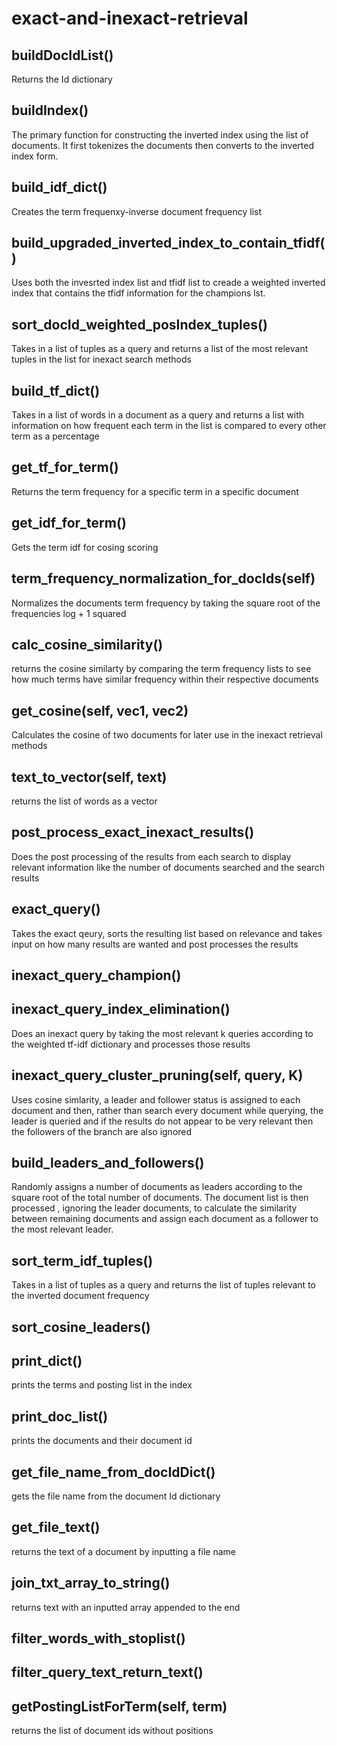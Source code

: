 # exact-and-inexact-retrieval

## buildDocIdList()
Returns the Id dictionary

## buildIndex()
The primary function for constructing the inverted index using the list of documents. It first tokenizes the documents then converts to the inverted index form.

## build_idf_dict()
Creates the term frequenxy-inverse document frequency list

## build_upgraded_inverted_index_to_contain_tfidf()
Uses both the invesrted index list and tfidf list to creade a weighted inverted index that contains the tfidf information for the champions lst.

## sort_docId_weighted_posIndex_tuples()
Takes in a list of tuples as a query and returns a list of the most relevant tuples in the list for inexact search methods

## build_tf_dict()
Takes in a list of words in a document as a query and returns a list with information on how frequent each term in the list is compared to every other term as a percentage

## get_tf_for_term()
Returns the term frequency for a specific term in a specific document

## get_idf_for_term()
Gets the term idf for cosing scoring

## term_frequency_normalization_for_docIds(self)
Normalizes the documents term frequency by taking the square root of the frequencies log + 1 squared

## calc_cosine_similarity()
returns the cosine similarty by comparing the term frequency lists to see how much terms have similar frequency within their respective documents

## get_cosine(self, vec1, vec2)
Calculates the cosine of two documents for later use in the inexact retrieval methods

## text_to_vector(self, text)
returns the list of words as a vector

## post_process_exact_inexact_results()
Does the post processing of the results from each search to display relevant information like the number of documents searched and the search results

## exact_query()
Takes the exact qeury, sorts the resulting list based on relevance and takes input on how many results are wanted and post processes the results

## inexact_query_champion()







## inexact_query_index_elimination()
Does an inexact query by taking the most relevant k queries according to the weighted tf-idf dictionary and processes those results

## inexact_query_cluster_pruning(self, query, K)
Uses cosine simlarity, a leader and follower status is assigned to each document and then, rather than search every document while querying, the leader is queried and if the results do not appear to be very relevant then the followers of the branch are also ignored

## build_leaders_and_followers()
Randomly assigns a number of documents as leaders according to the square root of the total number of documents. The document list is then processed , ignoring the leader documents, to calculate the similarity between remaining documents and assign each document as a follower to the most relevant leader.

## sort_term_idf_tuples()
Takes in a list of tuples as a query and returns the list of tuples relevant to the inverted document frequency

## sort_cosine_leaders()

## print_dict()
prints the terms and posting list in the index

## print_doc_list()
prints the documents and their document id

## get_file_name_from_docIdDict()
gets the file name from the document Id dictionary

## get_file_text()
returns the text of a document by inputting a file name

## join_txt_array_to_string()
returns text with an inputted array appended to the end

## filter_words_with_stoplist()

## filter_query_text_return_text()

## getPostingListForTerm(self, term)
returns the list of document ids without positions
